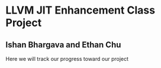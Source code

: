 # LLVM JIT Enhancement Class Project
## Ishan Bhargava and Ethan Chu

Here we will track our progress toward our project